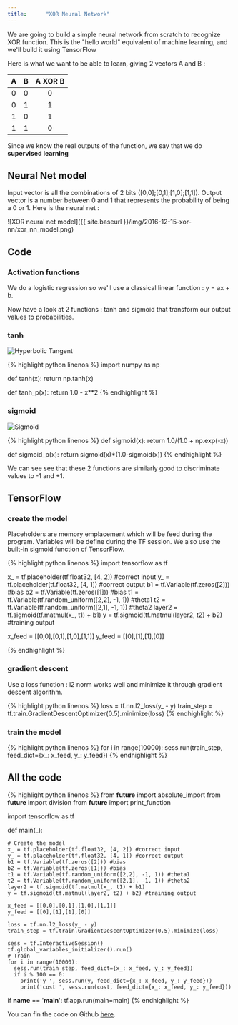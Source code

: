```yaml
---
title:      "XOR Neural Network"
---
```



We are going to build a simple neural network from scratch to recognize XOR function.
This is the "hello world" equivalent of machine learning, and we'll build it using TensorFlow

Here is what we want to be able to learn, giving 2 vectors A and B :

|   A  |   B  | A XOR B |
|:----:|:----:|:-------:|
| 0    | 0    |    0    |
| 0    | 1    |    1    |
| 1    | 0    |    1    |
| 1    | 1    |    0    |

Since we know the real outputs of the function, we say that we do <b>supervised learning</b>

## Neural Net model

Input vector is all the combinations of 2 bits ([0,0];[0,1];[1,0];[1,1]).
Output vector is a number between 0 and 1 that represents the probability of being a 0 or 1.
Here is the neural net :

![XOR neural net model]({{ site.baseurl }}/img/2016-12-15-xor-nn/xor_nn_model.png)

## Code

### Activation functions

We do a logistic regression so we'll use a classical linear function : y = ax + b.

Now have a look at 2 functions : tanh and sigmoid that transform our output values to probabilities.

### tanh

![Hyperbolic Tangent](https://upload.wikimedia.org/wikipedia/commons/thumb/8/87/Hyperbolic_Tangent.svg/1200px-Hyperbolic_Tangent.svg.png)

{% highlight python linenos %}
  import numpy as np

  def tanh(x):
      return np.tanh(x)

  def tanh_p(x):
      return 1.0 - x**2
{% endhighlight %}

### sigmoid

![Sigmoid](https://upload.wikimedia.org/wikipedia/commons/9/9d/Sigmoide.PNG)

{% highlight python linenos %}
  def sigmoid(x):
      return 1.0/(1.0 + np.exp(-x))

  def sigmoid_p(x):
      return sigmoid(x)*(1.0-sigmoid(x))
{% endhighlight %}

We can see see that these 2 functions are similarly good to discriminate values to -1 and +1.

## TensorFlow

### create the model

Placeholders are memory emplacement which will be feed during the program.
Variables will be define during the TF session.
We also use the built-in sigmoid function of TensorFlow.

{% highlight python linenos %}
  import tensorflow as tf

  x_ = tf.placeholder(tf.float32, [4, 2]) #correct input
  y_ = tf.placeholder(tf.float32, [4, 1]) #correct output
  b1 = tf.Variable(tf.zeros([2])) #bias
  b2 = tf.Variable(tf.zeros([1])) #bias 
  t1 = tf.Variable(tf.random_uniform([2,2], -1, 1)) #theta1
  t2 = tf.Variable(tf.random_uniform([2,1], -1, 1)) #theta2
  layer2 = tf.sigmoid(tf.matmul(x_, t1) + b1)
  y = tf.sigmoid(tf.matmul(layer2, t2) + b2) #training output

  x_feed = [[0,0],[0,1],[1,0],[1,1]]
  y_feed = [[0],[1],[1],[0]]

{% endhighlight %}

### gradient descent

Use a loss function : l2 norm works well and minimize it through gradient descent algorithm.

{% highlight python linenos %}
  loss = tf.nn.l2_loss(y_ - y)
  train_step = tf.train.GradientDescentOptimizer(0.5).minimize(loss)
{% endhighlight %}

### train the model
{% highlight python linenos %}
  for i in range(10000):
    sess.run(train_step, feed_dict={x_: x_feed, y_: y_feed})
{% endhighlight %}

## All the code

{% highlight python linenos %}
  from __future__ import absolute_import
  from __future__ import division
  from __future__ import print_function

  import tensorflow as tf

  def main(_):

    # Create the model
    x_ = tf.placeholder(tf.float32, [4, 2]) #correct input
    y_ = tf.placeholder(tf.float32, [4, 1]) #correct output
    b1 = tf.Variable(tf.zeros([2])) #bias
    b2 = tf.Variable(tf.zeros([1])) #bias 
    t1 = tf.Variable(tf.random_uniform([2,2], -1, 1)) #theta1
    t2 = tf.Variable(tf.random_uniform([2,1], -1, 1)) #theta2
    layer2 = tf.sigmoid(tf.matmul(x_, t1) + b1)
    y = tf.sigmoid(tf.matmul(layer2, t2) + b2) #training output

    x_feed = [[0,0],[0,1],[1,0],[1,1]]
    y_feed = [[0],[1],[1],[0]]

    loss = tf.nn.l2_loss(y_ - y)
    train_step = tf.train.GradientDescentOptimizer(0.5).minimize(loss)

    sess = tf.InteractiveSession()
    tf.global_variables_initializer().run()
    # Train
    for i in range(10000):
      sess.run(train_step, feed_dict={x_: x_feed, y_: y_feed})
      if i % 100 == 0:
        print('y ', sess.run(y, feed_dict={x_: x_feed, y_: y_feed}))
        print('cost ', sess.run(cost, feed_dict={x_: x_feed, y_: y_feed}))

  if __name__ == '__main__':
    tf.app.run(main=main)
{% endhighlight %}    

You can fin the code on Github [here](https://github.com/exced/xor_neural_net).










